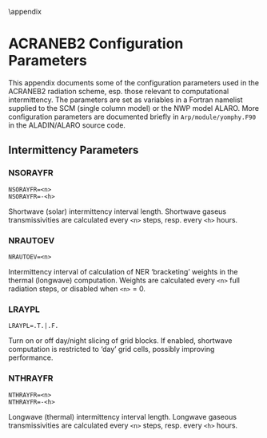 \appendix

ACRANEB2 Configuration Parameters
=================================

This appendix documents some of the configuration parameters used in the
ACRANEB2 radiation scheme, esp. those relevant to computational
intermittency.
The parameters are set as variables in a Fortran namelist supplied to
the SCM (single column model) or the NWP model ALARO.
More configuration parameters are documented briefly in `Arp/module/yomphy.F90`
in the ALADIN/ALARO source code.

## Intermittency Parameters

### NSORAYFR

    NSORAYFR=<n>
    NSORAYFR=-<h>

Shortwave (solar) intermittency interval length.
Shortwave gaseus transmissivities are calculated every
`<n>` steps, resp. every `<h>` hours.

### NRAUTOEV

    NRAUTOEV=<n>

Intermittency interval of calculation of NER ‘bracketing’
weights in the thermal (longwave) computation. Weights are calculated
every `<n>` full radiation steps, or disabled when `<n>` = 0.

### LRAYPL

    LRAYPL=.T.|.F.

Turn on or off day/night slicing of grid blocks. If enabled, shortwave
computation is restricted to ‘day’ grid cells, possibly improving performance.

### NTHRAYFR

    NTHRAYFR=<n>
    NTHRAYFR=-<h>

Longwave (thermal) intermittency interval length.
Longwave gaseous transmissivities are calculated every
`<n>` steps, resp. every `<h>` hours.
